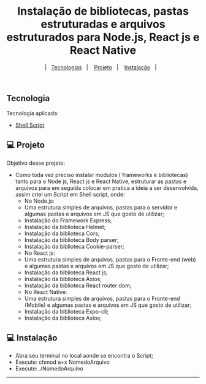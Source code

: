 <h1 align="center">
    Instalação de bibliotecas, pastas estruturadas e arquivos estruturados para Node.js, React js e React Native
</h1>

<p align="center">
  |&nbsp;&nbsp;&nbsp;<a href="#tecnologias">Tecnologias</a>&nbsp;&nbsp;&nbsp;|&nbsp;&nbsp;&nbsp;
  <a href="#-projeto">Projeto</a>&nbsp;&nbsp;&nbsp;|&nbsp;&nbsp;&nbsp;
    <a href="#-instalacao">Instalação</a>&nbsp;&nbsp;&nbsp;|&nbsp;&nbsp;&nbsp;
</p>

<br>

## Tecnologia

Tecnologia aplicada:

- [Shell Script](https://www.shellscript.sh/)

## 💻 Projeto

Objetivo desse projeto:
- Como toda vez preciso instalar modulos ( frameworks e bibliotecas) tanto para o Node js, React js e React Native, estruturar as pastas e arquivos para em seguida   colocar em pratica a ideia a ser desenvolvida, assim criei um Script em Shell script, onde:
  - No Node.js:
   - Uma estrutura simples de arquivos, pastas para o servidor e algumas pastas e arquivos em JS que gosto de utilizar;
   - Instalação do Framework Express;
   - Instalação da biblioteca Helmet;
   - Instalação da biblioteca Cors;
   - Instalação da biblioteca Body parser;
   - Instalação da biblioteca Cookie-parser;
  - No React js:
   - Uma estrutura simples de arquivos, pastas para o Fronte-end (web) e algumas pastas e arquivos em JS que gosto de utilizar;
   - Instalação da biblioteca React js;
   - Instalação da biblioteca Axios;
   - Instalação da biblioteca React router dom; 
   - No React Native:
   - Uma estrutura simples de arquivos, pastas para o Fronte-end (Mobile) e algumas pastas e arquivos em JS que gosto de utilizar;
   - Instalação da biblioteca Expo-cli;
   - Instalação da biblioteca Axios;

## 💻 Instalação
   
- Abra seu terminal no local aonde se encontra o Script;
- Execute: chmod a+x NomedoArquivo
- Execute: ./NomedoArquivo


---
